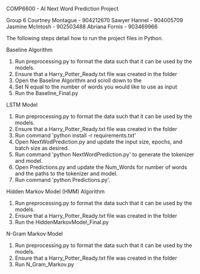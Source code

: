 COMP6600 - AI Next Word Prediction Project

Group 6
Courtney Montague - 904212670
Sawyer Hannel - 904005709
Jasmine McIntosh - 902503488
Abriana Fornis - 903469966

The following steps detail how to run the project files in Python.

Baseline Algorithm
1. Run preprocessing.py to format the data such that it can be used by the models.
2. Ensure that a Harry_Potter_Ready.txt file was created in the folder
3. Open the Baseline Algorithm and scroll down to the 
4. Set N equal to the number of words you would like to use as input
5. Run the Baseline_Final.py

LSTM Model
1. Run preprocessing.py to format the data such that it can be used by the models.
2. Ensure that a Harry_Potter_Ready.txt file was created in the folder
3. Run command 'python install -r requirements.txt'
4. Open NextWodPrediction.py and update the input size, epochs, and batch size as desired.
5. Run command 'python NextWordPrediction.py' to generate the tokenizer and model.
6. Open Predictions.py and update the Num_Words for number of words and the paths to the tokenizer and model.
7. Run command 'python Predictions.py'.

Hidden Markov Model (HMM) Algorithm
1. Run preprocessing.py to format the data such that it can be used by the models.
2. Ensure that a Harry_Potter_Ready.txt file was created in the folder
3. Run the HiddenMarkovModel_Final.py

N-Gram Markov Model
1. Run preprocessing.py to format the data such that it can be used by the models.
2. Ensure that a Harry_Potter_Ready.txt file was created in the folder
3. Run N_Gram_Markov.py
